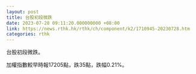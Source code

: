 ```yaml
---
layout: post
title: 台股初段微跌
date: 2023-07-28 09:11:20.000000000 +08:00
link: https://news.rthk.hk/rthk/ch/component/k2/1710945-20230728.htm
categories: rthk
---
```


台股初段微跌。

加權指數較早時報17205點，跌35點，跌幅0.21%。
